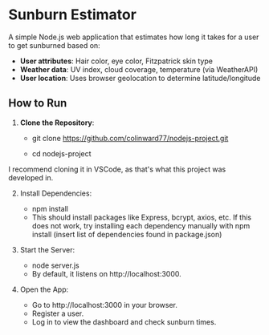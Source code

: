 # Sunburn Estimator

A simple Node.js web application that estimates how long it takes for a user to get sunburned based on:

- **User attributes**: Hair color, eye color, Fitzpatrick skin type
- **Weather data**: UV index, cloud coverage, temperature (via WeatherAPI)
- **User location**: Uses browser geolocation to determine latitude/longitude

## How to Run

1. **Clone the Repository**:
   - git clone https://github.com/colinward77/nodejs-project.git

   - cd nodejs-project

I recommend cloning it in VSCode, as that's what this project was developed in.

2. Install Dependencies:
   - npm install
   - This should install packages like Express, bcrypt, axios, etc. If this does not work,
   try installing each dependency manually with npm install (insert list of dependencies found in package.json)

3. Start the Server:
   - node server.js
   - By default, it listens on http://localhost:3000.

4. Open the App:
   - Go to http://localhost:3000 in your browser.
   - Register a user.
   - Log in to view the dashboard and check sunburn times.
